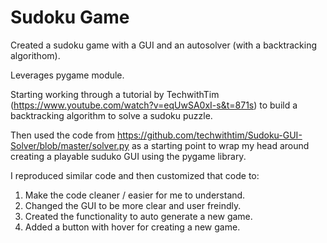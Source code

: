 # Sudoku Game

Created a sudoku game with a GUI and an autosolver (with a backtracking algorithom).

Leverages pygame module.

Starting working through a tutorial by TechwithTim (https://www.youtube.com/watch?v=eqUwSA0xI-s&t=871s) to build a backtracking algorithm to solve a sudoku puzzle. 

Then used the code from https://github.com/techwithtim/Sudoku-GUI-Solver/blob/master/solver.py as a starting point to wrap my head around creating a playable suduko GUI using the pygame library. 

I reproduced similar code and then customized that code to:
1. Make the code cleaner / easier for me to understand.
2. Changed the GUI to be more clear and user freindly.
3. Created the functionality to auto generate a new game.
4. Added a button with hover for creating a new game.